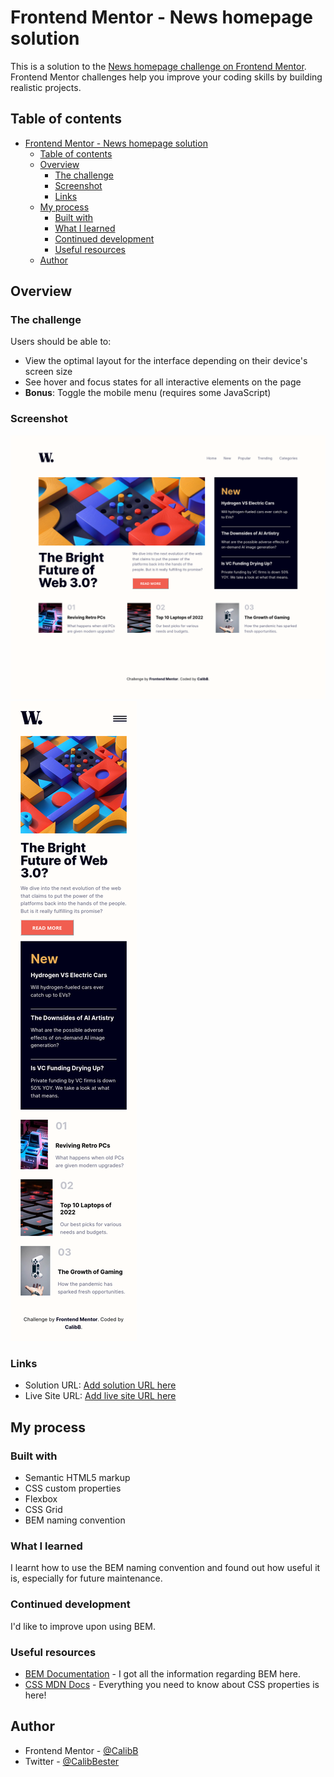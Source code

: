 # Frontend Mentor - News homepage solution

This is a solution to the [News homepage challenge on Frontend Mentor](https://www.frontendmentor.io/challenges/news-homepage-H6SWTa1MFl). Frontend Mentor challenges help you improve your coding skills by building realistic projects. 

## Table of contents

- [Frontend Mentor - News homepage solution](#frontend-mentor---news-homepage-solution)
  - [Table of contents](#table-of-contents)
  - [Overview](#overview)
    - [The challenge](#the-challenge)
    - [Screenshot](#screenshot)
    - [Links](#links)
  - [My process](#my-process)
    - [Built with](#built-with)
    - [What I learned](#what-i-learned)
    - [Continued development](#continued-development)
    - [Useful resources](#useful-resources)
  - [Author](#author)

## Overview

### The challenge

Users should be able to:

- View the optimal layout for the interface depending on their device's screen size
- See hover and focus states for all interactive elements on the page
- **Bonus**: Toggle the mobile menu (requires some JavaScript)

### Screenshot

![Desktop](./assets/images/DesktopScreenshot.png)
![Mobile](./assets/images/MobileScreenshot.png)

### Links

- Solution URL: [Add solution URL here](https://your-solution-url.com)
- Live Site URL: [Add live site URL here](https://your-live-site-url.com)

## My process

### Built with

- Semantic HTML5 markup
- CSS custom properties
- Flexbox
- CSS Grid
- BEM naming convention

### What I learned

I learnt how to use the BEM naming convention and found out how useful it is, especially for future maintenance.  


### Continued development

I'd like to improve upon using BEM.

### Useful resources

- [BEM Documentation](https://en.bem.info/methodology/) - I got all the information regarding BEM here.
- [CSS MDN Docs](https://developer.mozilla.org/en-US/docs/Web/CSS) - Everything you need to know about CSS properties is here!

## Author

- Frontend Mentor - [@CalibB](https://www.frontendmentor.io/profile/CalibB)
- Twitter - [@CalibBester](https://www.twitter.com/CalibBester)